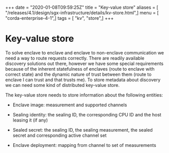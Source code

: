 +++
date = "2020-01-08T09:59:25Z"
title = "Key-value store"
aliases = [ "/releases/4.1/design/sgx-infrastructure/details/kv-store.html",]
menu = [ "corda-enterprise-4-1",]
tags = [ "kv", "store",]
+++


# Key-value store

To solve enclave to enclave and enclave to non-enclave communication we need a way to route requests correctly. There
            are readily available discovery solutions out there, however we have some special requirements because of the inherent
            statefulness of enclaves (route to enclave with correct state) and the dynamic nature of trust between them (route to
            enclave I can trust and that trusts me). To store metadata about discovery we can need some kind of distributed
            key-value store.

The key-value store needs to store information about the following entities:


* Enclave image: measurement and supported channels


* Sealing identity: the sealing ID, the corresponding CPU ID and the host leasing it (if any)


* Sealed secret: the sealing ID, the sealing measurement, the sealed secret and corresponding active channel set


* Enclave deployment: mapping from channel to set of measurements



